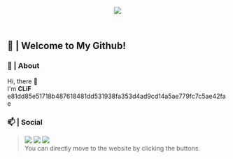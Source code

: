 <p align="center">
   <!--https://github.com/kyechan99/capsule-render-->
   <img align = "center" src="https://capsule-render.vercel.app/api?type=waving&color=gradient&height=330&section=header&text=CLiF&fontSize=90&animation=fadeIn&fontAlignY=38&desc=Carbon%20Lithium%20Fluorine&descAlignY=60" />
</p>
<br/>

## 🙂 | Welcome to My Github!

### 🔭 | About
Hi, there 👋    
I'm **CLiF**      
e81dd85e51718b487618481dd531938fa353d4ad9cd14a5ae779fc7c5ae42fae
<br/>

### 📫 | Social
> <a href="https://discord.com/invite/tnGpTAd6xc"><img src = "https://img.shields.io/badge/Discord-%235865F2.svg?style=for-the-badge&logo=discord&logoColor=white"/></a>
> <a href="https://www.youtube.com/channel/UC3n5cIvZugKiI-htk7cA5cA"><img src="https://img.shields.io/badge/YouTube-%23FF0000.svg?style=for-the-badge&logo=YouTube&logoColor=white"/></a>
> <a href="https://github.com/CLiF-1593"><img src="https://img.shields.io/badge/GitHub-181717.svg?style=for-the-badge&logo=GitHub&logoColor=white"/></a> <br/>
> You can directly move to the website by clicking the buttons.
<br/>
